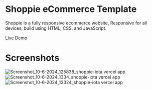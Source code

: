 <h1> Shoppie eCommerce Template </h1>

<p>Shoppie is a fully responsive ecommerce website,
Responsive for all devices, build using HTML, CSS, and JavaScript.</p>

<a href="https://shoppie-iota.vercel.app/"> Live Demo </a>

# Screenshots

![Screenshot_10-6-2024_125838_shoppie-iota vercel app](https://github.com/Seif-Eddine-Mouihbi/Shoppie-eCommerce-Template/assets/72694509/5a2ff4cb-17da-409a-bedf-c1f4bc713159)
![Screenshot_10-6-2024_1334_shoppie-iota vercel app](https://github.com/Seif-Eddine-Mouihbi/Shoppie-eCommerce-Template/assets/72694509/6c63b5ea-d6c3-4c01-9323-1d7374ec88bc)
![Screenshot_10-6-2024_13324_shoppie-iota vercel app](https://github.com/Seif-Eddine-Mouihbi/Shoppie-eCommerce-Template/assets/72694509/18cb7669-c761-4a28-9721-9b0ba6be2d32)

